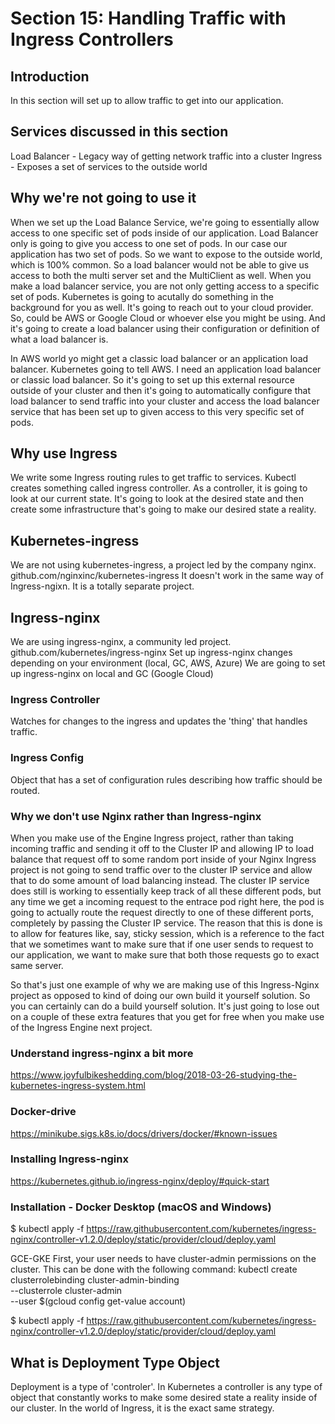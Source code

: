 # Section 15: Handling Traffic with Ingress Controllers

## Introduction
In this section will set up to allow traffic to get into our application.

## Services discussed in this section

Load Balancer - Legacy way of getting network traffic into a cluster
Ingress - Exposes a set of services to the outside world

## Why we're not going to use it
When we set up the Load Balance Service, we're going to essentially allow access to one specific set of pods inside of our application.
Load Balancer only is going to give you access to one set of pods.
In our case our application has two set of pods. So we want to expose to the outside world, which is 100% common.
So a load balancer would not be able to give us access to both the multi server set and the MultiClient as well.
When you make a load balancer service, you are not only getting access to a specific set of pods. Kubernetes is going to acutally do something in the background for you as well.
It's going to reach out to your cloud provider. So, could be AWS or Google Cloud or whoever else you might be using. And it's going to create a load balancer using their 
configuration or definition of what a load balancer is.

In AWS world yo might get a classic load balancer or an application load balancer.
Kubernetes going to tell AWS. I need an application load balancer or classic load balancer. So it's going to set up this external resource outside of your cluster and then it's going to automatically configure that load balancer to send traffic into your cluster and access the load balancer service that has been set up to given access to this very specific set of pods.


## Why use Ingress
We write some Ingress routing rules to get traffic to services.
Kubectl creates something called ingress controller. As a controller, it is going to look at our current state. It's going to look at the desired state and then create
some infrastructure that's going to make our desired state a reality.

## Kubernetes-ingress
We are not using kubernetes-ingress, a project led by the company nginx. github.com/nginxinc/kubernetes-ingress
It doesn't work in the same way of Ingress-ngixn. It is a totally separate project.

## Ingress-nginx
We are using ingress-nginx, a community led project. github.com/kubernetes/ingress-nginx
Set up ingress-nginx changes depending on your environment (local, GC, AWS, Azure)
We are going to set up ingress-nginx on local and GC (Google Cloud)

### Ingress Controller
Watches for changes to the ingress and updates the 'thing' that handles traffic.

### Ingress Config
Object that has a set of configuration rules describing how traffic should be routed.

### Why we don't use Nginx rather than Ingress-nginx
When you make use of the Engine Ingress project, rather than taking incoming traffic and sending it off to the Cluster IP and allowing IP to load balance that request off to some random port
inside of your Nginx Ingress project is not going to send traffic over to the cluster IP service and allow that to do some amount of load balancing instead. The cluster IP service 
does still is working to essentially keep track of all these different pods, but any time we get a incoming request to the entrace pod right here, the pod is going to actually route the request
directly to one of these different ports, completely by passing the Cluster IP service. The reason that this is done is to allow for features like, say, sticky session, which is a reference 
to the fact that we sometimes want to make sure that if one user sends to request to our application, we want to make sure that both those requests go to exact same server.

So that's just one example of why we are making use of this Ingress-Nginx project as opposed to kind of doing our own build it yourself solution. So you can certainly can do a build yourself solution.
It's just going to lose out on a couple of these extra features that you get for free when you make use of the Ingress Engine next project.

### Understand ingress-nginx a bit more
https://www.joyfulbikeshedding.com/blog/2018-03-26-studying-the-kubernetes-ingress-system.html

### Docker-drive
https://minikube.sigs.k8s.io/docs/drivers/docker/#known-issues

### Installing Ingress-nginx

https://kubernetes.github.io/ingress-nginx/deploy/#quick-start

### Installation - Docker Desktop (macOS and Windows)
$ kubectl apply -f https://raw.githubusercontent.com/kubernetes/ingress-nginx/controller-v1.2.0/deploy/static/provider/cloud/deploy.yaml

GCE-GKE
First, your user needs to have cluster-admin permissions on the cluster. This can be done with the following command:
kubectl create clusterrolebinding cluster-admin-binding \
  --clusterrole cluster-admin \
  --user $(gcloud config get-value account)

$ kubectl apply -f https://raw.githubusercontent.com/kubernetes/ingress-nginx/controller-v1.2.0/deploy/static/provider/cloud/deploy.yaml


## What is Deployment Type Object
Deployment is a type of 'controler'.
In Kubernetes a controller is any type of object that constantly works to make some desired state a reality inside of our cluster.
In the world of Ingress, it is the exact same strategy.










